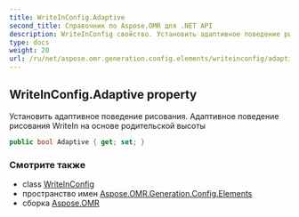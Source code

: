 ```yaml
---
title: WriteInConfig.Adaptive
second_title: Справочник по Aspose.OMR для .NET API
description: WriteInConfig свойство. Установить адаптивное поведение рисования. Адаптивное поведение рисования WriteIn на основе родительской высоты
type: docs
weight: 20
url: /ru/net/aspose.omr.generation.config.elements/writeinconfig/adaptive/
---
```

## WriteInConfig.Adaptive property

Установить адаптивное поведение рисования. Адаптивное поведение рисования WriteIn на основе родительской высоты

```csharp
public bool Adaptive { get; set; }
```

### Смотрите также

* class [WriteInConfig](../)
* пространство имен [Aspose.OMR.Generation.Config.Elements](../../writeinconfig/)
* сборка [Aspose.OMR](../../../)


